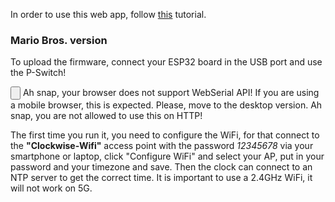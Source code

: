 In order to use this web app, follow [this](https://www.instructables.com/Mario-Bros-Clock/) tutorial.

### Mario Bros. version
To upload the firmware, connect your ESP32 board in the USB port and use the P-Switch!

<esp-web-install-button manifest="static/firmware_build/v1/manifest.json">
  
  <input class="btn" type="button" slot="activate"/>
  <span slot="unsupported">Ah snap, your browser does not support WebSerial API! If you are using a mobile browser, this is expected. Please, move to the desktop version.</span>
  <span slot="not-allowed">Ah snap, you are not allowed to use this on HTTP!</span>
</esp-web-install-button>

The first time you run it, you need to configure the WiFi, for that connect to the **"Clockwise-Wifi"** access point with the password _12345678_ via your smartphone or laptop, click "Configure WiFi" and select your AP, put in your password and your timezone and save. Then the clock can connect to an NTP server to get the correct time. It is important to use a 2.4GHz WiFi, it will not work on 5G.

<script>
  // preload bg images
  var img1 = new Image();
  var img2 = new Image();
  img1.src="pswitch_h.png";
  img2.src="pswitch_p.png";
</script>
